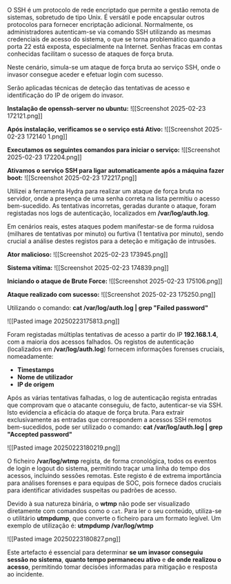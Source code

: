 O SSH é um protocolo de rede encriptado que permite a gestão remota de sistemas, sobretudo de tipo Unix. É versátil e pode encapsular outros protocolos para fornecer encriptação adicional. Normalmente, os administradores autenticam-se via comando SSH utilizando as mesmas credenciais de acesso do sistema, o que se torna problemático quando a porta 22 está exposta, especialmente na Internet. Senhas fracas em contas conhecidas facilitam o sucesso de ataques de força bruta.

Neste cenário, simula-se um ataque de força bruta ao serviço SSH, onde o invasor consegue aceder e efetuar login com sucesso. 

Serão aplicadas técnicas de deteção das tentativas de acesso e identificação do IP de origem do invasor.


**Instalação de openssh-server no ubuntu:**
![[Screenshot 2025-02-23 172121.png]]

**Após instalação, verificamos se o serviço está Ativo:**
![[Screenshot 2025-02-23 172140 1.png]]

**Executamos os seguintes comandos para iniciar o serviço:**
![[Screenshot 2025-02-23 172204.png]]

**Ativamos o serviço SSH para ligar automaticamente após a máquina fazer boot:**
![[Screenshot 2025-02-23 172217.png]]

Utilizei a ferramenta Hydra para realizar um ataque de força bruta no servidor, onde a presença de uma senha correta na lista permitiu o acesso bem-sucedido. As tentativas incorretas, geradas durante o ataque, foram registadas nos logs de autenticação, localizados em **/var/log/auth.log**. 

Em cenários reais, estes ataques podem manifestar-se de forma ruidosa (milhares de tentativas por minuto) ou furtiva (1 tentativa por minuto), sendo crucial a análise destes registos para a deteção e mitigação de intrusões.

**Ator malicioso:**
![[Screenshot 2025-02-23 173945.png]]

**Sistema vítima:**
![[Screenshot 2025-02-23 174839.png]]


**Iniciando o ataque de Brute Force:**
![[Screenshot 2025-02-23 175106.png]]

**Ataque realizado com sucesso:**
![[Screenshot 2025-02-23 175250.png]]


Utilizando o comando:
 **cat /var/log/auth.log | grep "Failed password"**

![[Pasted image 20250223175813.png]]

Foram registadas múltiplas tentativas de acesso a partir do IP **192.168.1.4**, com a maioria dos acessos falhados. Os registos de autenticação (localizados em **/var/log/auth.log**) fornecem informações forenses cruciais, nomeadamente:
- **Timestamps**
- **Nome de utilizador**
- **IP de origem**


Após as várias tentativas falhadas, o log de autenticação regista entradas que comprovam que o atacante conseguiu, de facto, autenticar-se via SSH. Isto evidencia a eficácia do ataque de força bruta. Para extrair exclusivamente as entradas que correspondem a acessos SSH remotos bem-sucedidos, pode ser utilizado o comando:
**cat /var/log/auth.log | grep "Accepted password"**

![[Pasted image 20250223180219.png]]

O ficheiro **/var/log/wtmp** regista, de forma cronológica, todos os eventos de login e logout do sistema, permitindo traçar uma linha do tempo dos acessos, incluindo sessões remotas. Este registo é de extrema importância para análises forenses e para equipas de SOC, pois fornece dados cruciais para identificar atividades suspeitas ou padrões de acesso.

Devido à sua natureza binária, o **wtmp** não pode ser visualizado diretamente com comandos como o `cat`. Para ler o seu conteúdo, utiliza-se o utilitário **utmpdump**, que converte o ficheiro para um formato legível. Um exemplo de utilização é:
**utmpdump /var/log/wtmp**

![[Pasted image 20250223180827.png]]

Este artefacto é essencial para determinar **se um invasor conseguiu sessão no sistema**, **quanto tempo permaneceu ativo** e **de onde realizou o acesso**, permitindo tomar decisões informadas para mitigação e resposta ao incidente.

